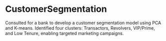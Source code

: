 # CustomerSegmentation
Consulted for a bank to develop a customer segmentation model using PCA and K-means. Identified four clusters: Transactors, Revolvers, VIP/Prime, and Low Tenure, enabling targeted marketing campaigns.
